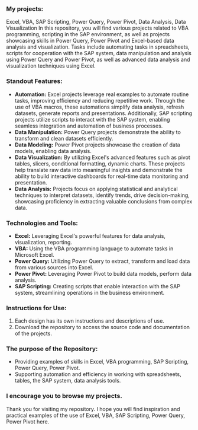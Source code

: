 ### My projects: 
Excel, VBA, SAP Scripting, Power Query, Power Pivot, Data Analysis, Data Visualization
In this repository, you will find various projects related to VBA programming, scripting in the SAP environment, as well as projects showcasing skills in Power Query, Power Pivot and Excel-based data analysis and visualization. Tasks include automating tasks in spreadsheets, scripts for cooperation with the SAP system, data manipulation and analysis using Power Query and Power Pivot, as well as advanced data analysis and visualization techniques using Excel.

### Standout Features:
- **Automation:** Excel projects leverage real examples to automate routine tasks, improving efficiency and reducing repetitive work. Through the use of VBA macros, these automations simplify data analysis, refresh datasets, generate reports and presentations. Additionally, SAP scripting projects utilize scripts to interact with the SAP system, enabling seamless integration and automation of business processes.
- **Data Manipulation:** Power Query projects demonstrate the ability to transform and clean datasets efficiently.
- **Data Modeling:** Power Pivot projects showcase the creation of data models, enabling data analysis.
- **Data Visualization:** By utilizing Excel's advanced features such as pivot tables, slicers, conditional formatting, dynamic charts. These projects help translate raw data into meaningful insights and demonstrate the ability to build interactive dashboards for real-time data monitoring and presentation.
- **Data Analysis:** Projects focus on applying statistical and analytical techniques to interpret datasets, identify trends, drive decision-making, showcasing proficiency in extracting valuable conclusions from complex data.

### Technologies and Tools:
- **Excel:** Leveraging Excel's powerful features for data analysis, visualization, reporting.
- **VBA:** Using the VBA programming language to automate tasks in Microsoft Excel.
- **Power Query:** Utilizing Power Query to extract, transform and load data from various sources into Excel.
- **Power Pivot:** Leveraging Power Pivot to build data models, perform data analysis.
- **SAP Scripting:** Creating scripts that enable interaction with the SAP system, streamlining operations in the business environment.

### Instructions for Use:
1. Each design has its own instructions and descriptions of use.
2. Download the repository to access the source code and documentation of the projects.

### The purpose of the Repository:
- Providing examples of skills in Excel, VBA programming, SAP Scripting, Power Query, Power Pivot.
- Supporting automation and efficiency in working with spreadsheets, tables, the SAP system, data analysis tools.

### I encourage you to browse my projects.
Thank you for visiting my repository. I hope you will find inspiration and practical examples of the use of Excel, VBA, SAP Scripting, Power Query, Power Pivot here.
